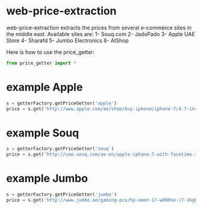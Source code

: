 # web-price-extraction
web-price-extraction extracts the prices from several e-commerce sites in the middle east.
Available sites are:
1- Souq.com 
2- JadoPado
3- Apple UAE Store
4- Sharafd
5- Jumbo Electronics
6- AlShop 


Here is how to use the price_getter: 

```Python 
from price_getter import *
```

# example Apple
```Python
s = getterFactory.getPriceGetter('apple')
price = s.get('http://www.apple.com/ae/shop/buy-iphone/iphone-7/4.7-inch-display-32gb-silver#00,12,20', 'price')
```
# example Souq

```Python
s = getterFactory.getPriceGetter('souq')
price = s.get('http://uae.souq.com/ae-en/apple-iphone-7-with-facetime-32gb-4g-lte-silver-11526713/i/', 'price')
```

# example Jumbo

```Python
s = getterFactory.getPriceGetter('jumbo')
price = s.get('http://www.jumbo.ae/gaming-pcs/hp-omen-17-w000ne-i7-16gb-2tb-17/p-0441617-29758057822-cat.html#variant_id=0441617-29758057822', 'price')
```
